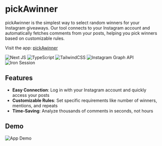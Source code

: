 # pickAwinner

pickAwinner is the simplest way to select random winners for your Instagram giveaways. Our tool connects to your Instagram account and automatically fetches comments from your posts, helping you pick winners based on customizable rules.

Visit the app: [pickAwinner](https://pickawinner.vercel.app)

![Next JS](https://img.shields.io/badge/Next-black?style=flat&logo=next.js&logoColor=white)
![TypeScript](https://img.shields.io/badge/typescript-%23007ACC.svg?style=flat&logo=typescript&logoColor=white)
![TailwindCSS](https://img.shields.io/badge/tailwindcss-%2338B2AC.svg?style=flat&logo=tailwind-css&logoColor=white)
![Instagram Graph API](https://img.shields.io/badge/Instagram%20Graph%20API-%23E4405F.svg?style=flat&logo=Instagram&logoColor=white)
![Iron Session](https://img.shields.io/badge/Iron%20Session-gray?style=flat)

## Features

- **Easy Connection**: Log in with your Instagram account and quickly access your posts
- **Customizable Rules**: Set specific requirements like number of winners, mentions, and repeats
- **Time-Saving**: Analyze thousands of comments in seconds, not hours

## Demo

![App Demo](https://pickawinner.vercel.app/demo.gif)